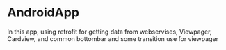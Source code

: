 # AndroidApp
In this app, using retrofit for getting data from webservises, Viewpager, Cardview, and common bottombar and some transition use for viewpager 
